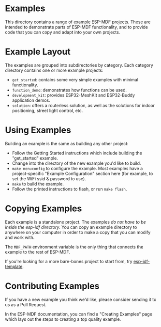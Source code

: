 # Examples

This directory contains a range of example ESP-MDF projects. These are intended to demonstrate parts of ESP-MDF functionality, and to provide code that you can copy and adapt into your own projects.

# Example Layout

The examples are grouped into subdirectories by category. Each category directory contains one or more example projects:

* `get_started`: contains some very simple examples with minimal functionality.
* `function_demo`: demonstrates how functions can be used.
* `development_kit`: provides ESP32-MeshKit and ESP32-Buddy application demos.
* `solution`: offers a routerless solution, as well as the solutions for indoor positioning, street light control, etc.

# Using Examples

Building an example is the same as building any other project:

* Follow the Getting Started instructions which include building the "get_started" example.
* Change into the directory of the new example you'd like to build.
* `make menuconfig` to configure the example. Most examples have a project-specific "Example Configuration" section here (for example, to set the WiFi ssid & password to use).
* `make` to build the example.
* Follow the printed instructions to flash, or run `make flash`.

# Copying Examples

Each example is a standalone project. The examples *do not have to be inside the esp-idf directory*. You can copy an example directory to anywhere on your computer in order to make a copy that you can modify and work with.

The `MDF_PATH` environment variable is the only thing that connects the example to the rest of ESP-MDF.

If you're looking for a more bare-bones project to start from, try [esp-idf-template](https://github.com/espressif/esp-idf-template).

# Contributing Examples

If you have a new example you think we'd like, please consider sending it to us as a Pull Request.

In the ESP-MDF documentation, you can find a "Creating Examples" page which lays out the steps to creating a top quality example.

